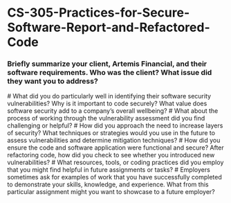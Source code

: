 # CS-305-Practices-for-Secure-Software-Report-and-Refactored-Code
<h3> Briefly summarize your client, Artemis Financial, and their software requirements. Who was the client? What issue did they want you to address? </h3>
# What did you do particularly well in identifying their software security vulnerabilities? Why is it important to code securely? What value does software security add to a company’s overall wellbeing?
# What about the process of working through the vulnerability assessment did you find challenging or helpful?
# How did you approach the need to increase layers of security? What techniques or strategies would you use in the future to assess vulnerabilities and determine mitigation techniques?
# How did you ensure the code and software application were functional and secure? After refactoring code, how did you check to see whether you introduced new vulnerabilities?
# What resources, tools, or coding practices did you employ that you might find helpful in future assignments or tasks?
# Employers sometimes ask for examples of work that you have successfully completed to demonstrate your skills, knowledge, and experience. What from this particular assignment might you want to showcase to a future employer?
